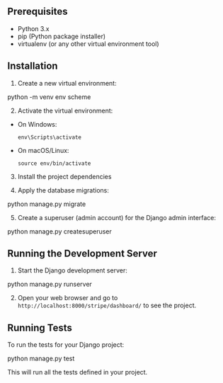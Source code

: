 ## Prerequisites

- Python 3.x
- pip (Python package installer)
- virtualenv (or any other virtual environment tool)

## Installation

1. Create a new virtual environment:

python -m venv env
scheme

2. Activate the virtual environment:

- On Windows:
  ```
  env\Scripts\activate
  ```
- On macOS/Linux:
  ```
  source env/bin/activate
  ```

3. Install the project dependencies

4. Apply the database migrations:

python manage.py migrate

5. Create a superuser (admin account) for the Django admin interface:

python manage.py createsuperuser

## Running the Development Server

1. Start the Django development server:

python manage.py runserver

2. Open your web browser and go to `http://localhost:8000/stripe/dashboard/` to see the project.

## Running Tests

To run the tests for your Django project:

python manage.py test

This will run all the tests defined in your project.
